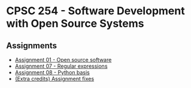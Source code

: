 # CPSC 254 - Software Development with Open Source Systems

## Assignments

* [Assignment 01 - Open source software](cpsc-254/assignments/01/open-source-software.md)
* [Assignment 07 - Regular expressions](cpsc-254/assignments/07/regular-expressions.md)
* [Assignment 08 - Python basis](cpsc-254/assignments/08/python-basis.md)
* [(Extra credits) Assignment fixes](cpsc-254/assignments/extra/assignment-fixes.md)
